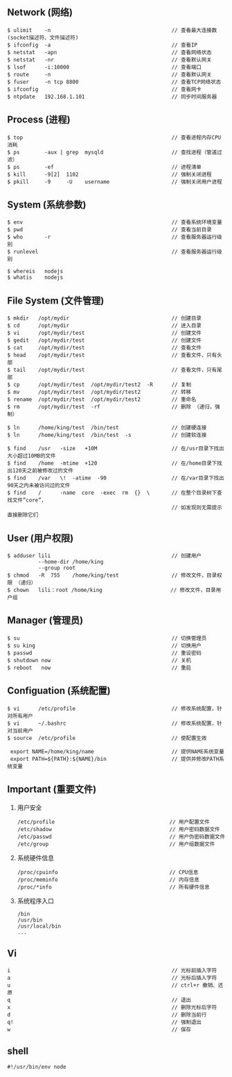 
Network (网络)
--------------

```
$ ulimit    -n                                       // 查看最大连接数(socket描述符、文件描述符)
$ ifconfig  -a                                       // 查看IP
$ netstat   -apn                                     // 查看网络状态
$ netstat   -nr                                      // 查看默认网关 
$ lsof      -i:10000                                 // 查看端口
$ route     -n                                       // 查看默认网关 
$ fuser     -n tcp 8800                              // 查看TCP网络状态
$ ifconfig                                           // 查看网卡
$ ntpdate   192.168.1.101                            // 同步时间服务器  
```

Process (进程)
--------------

```
$ top                                                // 查看进程内存CPU消耗
$ ps        -aux | grep  mysqld                      // 查找进程（管道过滤）
$ ps        -ef                                      // 进程清单       
$ kill      -9[2]  1102                              // 强制关闭进程
$ pkill     -9     -U    username                    // 强制关闭用户进程
```

System (系统参数)
----------------

```
$ env                                                // 查看系统环境变量
$ pwd                                                // 查看当前目录
$ who       -r                                       // 查看服务器运行级别
$ runlevel                                           // 查看服务器运行级别

$ whereis   nodejs
$ whatis    nodejs
```

File System (文件管理)
---------------------

```
$ mkdir   /opt/mydir                                 // 创建目录
$ cd      /opt/mydir                                 // 进入目录
$ vi      /opt/mydir/test                            // 创建文件
$ gedit   /opt/mydir/test                            // 创建文件
$ cat     /opt/mydir/test                            // 查看文件
$ head    /opt/mydir/test                            // 查看文件，只有头部
$ tail    /opt/mydir/test                            // 查看文件，只有尾部
$ cp      /opt/mydir/test  /opt/mydir/test2  -R      // 复制
$ mv      /opt/mydir/test  /opt/mydir/test2          // 转移
$ rename  /opt/mydir/test  /opt/mydir/test2          // 重命名
$ rm      /opt/mydir/test  -rf                       // 删除 （递归，强制）

$ ln      /home/king/test  /bin/test                 // 创建硬连接
$ ln      /home/king/test  /bin/test  -s             // 创建软连接

$ find    /usr   -size   +10M                        // 在/usr目录下找出大小超过10MB的文件
$ find    /home  -mtime  +120                        // 在/home目录下找出120天之前被修改过的文件
$ find    /var   \!  -atime  -90                     // 在/var目录下找出90天之内未被访问过的文件
$ find    /      -name  core  -exec  rm  {}  \       // 在整个目录树下查找文件“core”，
                                                     // 如发现则无需提示直接删除它们
```

User (用户权限)
--------------

```
$ adduser lili                                       // 创建用户
          --home-dir /home/king
          --group root
$ chmod   -R  755    /home/king/test                 // 修改文件，目录权限 （递归）
$ chown   lili：root /home/king                      // 修改文件，目录用户组
```

Manager (管理员)
---------------

```
$ su                                                 // 切换管理员
$ su king                                            // 切换用户
$ passwd                                             // 重设密码
$ shutdown now                                       // 关机
$ reboot   now                                       // 重启
```

Configuation (系统配置)
------------------------

```
$ vi      /etc/profile                               // 修改系统配置，针对所有用户
$ vi      ~/.bashrc                                  // 修改系统配置，针对当前用户
$ source  /etc/profile                               // 使配置生效

 export NAME=/home/king/name                         // 提供NAME系统变量
 export PATH=${PATH}:${NAME}/bin                     // 提供并修改PATH系统变量
 ```

Important (重要文件)
--------------------

1. 用户安全

       /etc/profile                                     // 用户配置文件
       /etc/shadow                                      // 用户密码数据文件
       /etc/passwd                                      // 用户伪密码数据文件
       /etc/group                                       // 用户组数据文件

2. 系统硬件信息

       /proc/cpuinfo                                    // CPU信息
       /proc/meminfo                                    // 内存信息
       /proc/*info                                      // 所有硬件信息

3. 系统程序入口

       /bin
       /usr/bin
       /usr/local/bin
       ...

Vi
---

```
i                                                    // 光标前插入字符
a                                                    // 光标后插入字符
u                                                    // ctrl+r 撤销、还原
q                                                    // 退出
x                                                    // 删除光标后字符
d                                                    // 删除当前行
q!                                                   // 强制退出
w                                                    // 保存
```

shell
------

    #!/usr/bin/env node




